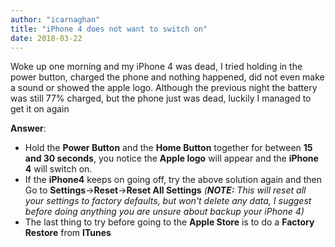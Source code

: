 ```yaml
---
author: "icarnaghan"
title: "iPhone 4 does not want to switch on"
date: 2018-03-22
---
```


Woke up one morning and my iPhone 4 was dead, I tried holding in the power button, charged the phone and nothing happened, did not even make a sound or showed the apple logo. Although the previous night the battery was still 77% charged, but the phone just was dead, luckily I managed to get it on again

**Answer**:

- Hold the **Power Button** and the **Home Button** together for between **15 and 30 seconds**, you notice the **Apple logo** will appear and the **iPhone 4** will switch on.
- If the **iPhone4** keeps on going off, try the above solution again and then Go to **Settings**\->**Reset**\->**Reset All Settings** _(**NOTE:** This will reset all your settings to factory defaults, but won't delete any data, I suggest before doing anything you are unsure about backup your iPhone 4)_
- The last thing to try before going to the **Apple Store** is to do a **Factory Restore** from **ITunes**
